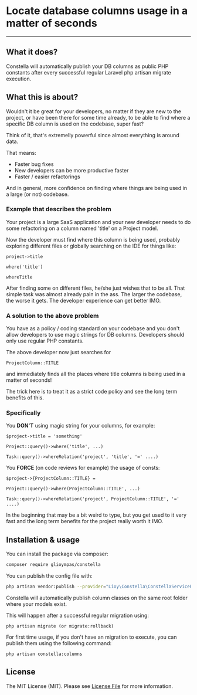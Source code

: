 # Locate database columns usage in a matter of seconds


---
## What it does?
Constella will automatically publish your DB columns as public PHP constants after every successful regular Laravel php artisan migrate execution.

## What this is about?
Wouldn't it be great for your developers, no matter if they are new to the project, or have been there for some time already,
to be able to find where a specific DB column is used on the codebase, super fast?

Think of it, that's extremelly powerful since almost everything is around data. 

That means:

- Faster bug fixes
- New developers can be more productive faster
- Faster / easier refactorings

And in general, more confidence on finding where things are being used in a large (or not) codebase.


### Example that describes the problem

Your project is a large SaaS application and your new developer needs to do some refactoring on a column named 'title' on a Project model.

Now the developer must find where this column is being used, probably exploring different files or globally searching on the IDE for things like:

```
project->title
```

```
where('title')
```

```
whereTitle
```

After finding some on different files, he/she just wishes that to be all. That simple task was almost already pain in the ass. The larger the codebase, the worse it gets.
The developer experience can get better IMO.

### A solution to the above problem

You have as a policy / coding standard on your codebase and you don't allow developers to use magic strings for DB columns. Developers should only use regular PHP constants.

The above developer now just searches for

```
ProjectColumn::TITLE
```

and immediately finds all the places where title columns is being used in a matter of seconds!

The trick here is to treat it as a strict code policy and see the long term benefits of this.

### Specifically

You **DON'T** using magic string for your columns, for example:

```
$project->title = 'something'
```

```
Project::query()->where('title', ...)
```

```
Task::query()->whereRelation('project', 'title', '=' ....)
```

You **FORCE** (on code reviews for example) the usage of consts:

```
$project->{ProjectColumn::TITLE} = 
```

```
Project::query()->where(ProjectColumn::TITLE', ...)
```


```
Task::query()->whereRelation('project', ProjectColumn::TITLE', '=' ....)
```

In the beginning that may be a bit weird to type, but you get used to it very fast and the long term benefits for the project really worth it IMO.

## Installation & usage

You can install the package via composer:

```bash
composer require glioympas/constella
```

You can publish the config file with:

```bash
php artisan vendor:publish --provider="Lioy\Constella\ConstellaServiceProvider" --tag="config"
````

Constella will automatically publish column classes on the same root folder where your models exist. 

This will happen after a successful regular migration using:

```
php artisan migrate (or migrate:rollback)
```

For first time usage, if you don't have an migration to execute, you can publish them using the following command:

```
php artisan constella:columns
```

## License

The MIT License (MIT). Please see [License File](LICENSE.md) for more information.
